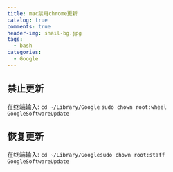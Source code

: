 ```yaml
---
title: mac禁用chrome更新
catalog: true
comments: true
header-img: snail-bg.jpg
tags:
  - bash
categories:
  - Google
---
```


## 禁止更新

在终端输入:
`cd ~/Library/Google`
`sudo chown root:wheel GoogleSoftwareUpdate`

## 恢复更新

在终端输入:
`cd ~/Library/Googlesudo chown root:staff GoogleSoftwareUpdate`
